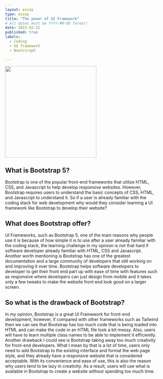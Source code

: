 ```yaml
---
layout: essay
type: essay
title: "The power of UI Framework"
# All dates must be YYYY-MM-DD format!
date: 2023-02-22
published: true
labels:
  - Coding
  - UI framework
  - Bootstrap5

---
```


<img width="300px" class="rounded float-start pe-4" src="https://www.sketchappsources.com/resources/source-image/bootstrap-icons-1.4.0-neanda.png">


## What is Bootstrap 5?

Bootstrap is one of the popular front-end frameworks that utilize HTML, CSS, and Javascript to help develop responsive websites. However, Bootstrap requires users to understand the basic concepts of CSS, HTML, and Javascript to understand it. So if a user is already familiar with the coding stack for web development why would they consider learning a UI framework like Bootstrap to develop their website?


## What does Bootstrap offer?

UI Frameworks, such as Bootstrap 5, one of the main reasons why people use it is because of how simple it is to use after a user already familiar with the coding stack, the learning challenge in my opinion is not that hard if software developer already familiar with HTML, CSS and Javascript. Another worth mentioning is Bootstrap has one of the greatest documentation and a large community of developers that still working on and improving it over time. Bootstrap helps software developers to developer to get their front end part up with ease of time with features such as responsive where developers can just design from mobile and it takes only a few tweaks to make the website front end look good on a larger screen.

## So what is the drawback of Bootstrap?
In my opinion, Bootstrap is a great UI Framework for front-end development, however, if compared with other frameworks such as Tailwind then we can see that Bootstrap has too much code that is being loaded into HTML and can make the code in an HTML file look a bit messy. Also, users will have to learn multiple class names to be able to implement it efficiently. Another drawback I could see is Bootstrap taking away too much creativity for front-end developers. What I mean by that is a lot of time, users only need to add Bootstrap to the existing interface and format the web page style, and they already have a responsive website that is considered acceptable. With its convenience and ease of use, this is also the reason why users tend to be lazy in creativity. As a result, users will use what is available in Bootstrap to create a website without spending too much time.
